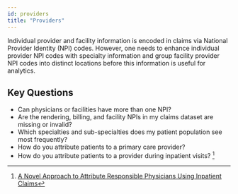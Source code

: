 ```yaml
---
id: providers
title: "Providers"
---
```

Individual provider and facility information is encoded in claims via National Provider Identity (NPI) codes.  However, one needs to enhance individual provider NPI codes with specialty information and group facility provider NPI codes into distinct locations before this information is useful for analytics.

## Key Questions

- Can physicians or facilities have more than one NPI?
- Are the rendering, billing, and facility NPIs in my claims dataset are missing or invalid?
- Which specialties and sub-specialties does my patient population see most frequently?
- How do you attribute patients to a primary care provider?
- How do you attribute patients to a provider during inpatient visits? [^1]

[^1]: [A Novel Approach to Attribute Responsible Physicians Using Inpatient Claims](https://www.ajmc.com/view/a-novel-approach-to-attribute-responsible-physicians-using-inpatient-claims)
